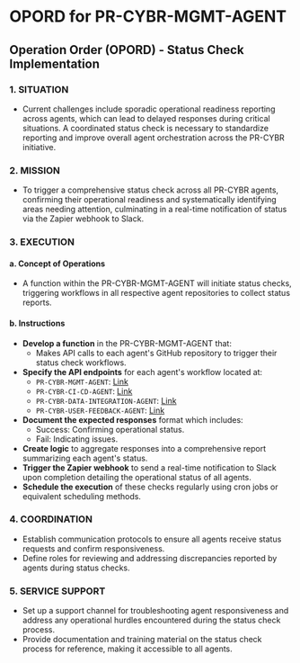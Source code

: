 # OPORD for PR-CYBR-MGMT-AGENT

## Operation Order (OPORD) - Status Check Implementation

### 1. SITUATION
   - Current challenges include sporadic operational readiness reporting across agents, which can lead to delayed responses during critical situations. A coordinated status check is necessary to standardize reporting and improve overall agent orchestration across the PR-CYBR initiative.

### 2. MISSION
   - To trigger a comprehensive status check across all PR-CYBR agents, confirming their operational readiness and systematically identifying areas needing attention, culminating in a real-time notification of status via the Zapier webhook to Slack.

### 3. EXECUTION
#### a. Concept of Operations
   - A function within the PR-CYBR-MGMT-AGENT will initiate status checks, triggering workflows in all respective agent repositories to collect status reports.

#### b. Instructions
   - **Develop a function** in the PR-CYBR-MGMT-AGENT that:
     - Makes API calls to each agent's GitHub repository to trigger their status check workflows.
   - **Specify the API endpoints** for each agent's workflow located at:
     - `PR-CYBR-MGMT-AGENT`: [Link](https://github.com/PR-CYBR/PR-CYBR-MGMT-AGENT/tree/main/.github/workflows)
     - `PR-CYBR-CI-CD-AGENT`: [Link](https://github.com/PR-CYBR/PR-CYBR-CI-CD-AGENT/tree/main/.github/workflows)
     - `PR-CYBR-DATA-INTEGRATION-AGENT`: [Link](https://github.com/PR-CYBR/PR-CYBR-DATA-INTEGRATION-AGENT/tree/main/.github/workflows)
     - `PR-CYBR-USER-FEEDBACK-AGENT`: [Link](https://github.com/PR-CYBR/PR-CYBR-USER-FEEDBACK-AGENT/tree/main/.github/workflows)
   - **Document the expected responses** format which includes:
     - Success: Confirming operational status.
     - Fail: Indicating issues.
   - **Create logic** to aggregate responses into a comprehensive report summarizing each agent's status.
   - **Trigger the Zapier webhook** to send a real-time notification to Slack upon completion detailing the operational status of all agents.
   - **Schedule the execution** of these checks regularly using cron jobs or equivalent scheduling methods.

### 4. COORDINATION
   - Establish communication protocols to ensure all agents receive status requests and confirm responsiveness.
   - Define roles for reviewing and addressing discrepancies reported by agents during status checks.

### 5. SERVICE SUPPORT
   - Set up a support channel for troubleshooting agent responsiveness and address any operational hurdles encountered during the status check process.
   - Provide documentation and training material on the status check process for reference, making it accessible to all agents.
